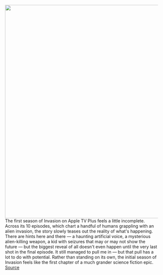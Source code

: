 <img src='https://cdn.vox-cdn.com/thumbor/bdsokY2ZrNBuITrBNbW4qqj9vAs=/0x0:3840x1918/1200x800/filters:focal(1613x652:2227x1266)/cdn.vox-cdn.com/uploads/chorus_image/image/70258627/Invasion_Photo_011006.0.jpg' width='700px' /><br/>
The first season of Invasion on Apple TV Plus feels a little incomplete. Across its 10 episodes, which chart a handful of humans grappling with an alien invasion, the story slowly teases out the reality of what's happening. There are hints here and there — a haunting artificial voice, a mysterious alien-killing weapon, a kid with seizures that may or may not show the future — but the biggest reveal of all doesn't even happen until the very last shot in the final episode. It still managed to pull me in — but that pull has a lot to do with potential. Rather than standing on its own, the initial season of Invasion feels like the first chapter of a much grander science fiction epic.
<a href='https://www.theverge.com/2021/12/11/22828386/invasion-season-1-review-apple-tv-plus'> Source <a/>